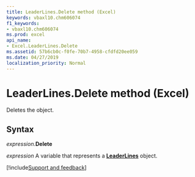 ```yaml
---
title: LeaderLines.Delete method (Excel)
keywords: vbaxl10.chm606074
f1_keywords:
- vbaxl10.chm606074
ms.prod: excel
api_name:
- Excel.LeaderLines.Delete
ms.assetid: 57b6cb0c-f0fe-70b7-4958-cfdfd20ee059
ms.date: 04/27/2019
localization_priority: Normal
---
```



# LeaderLines.Delete method (Excel)

Deletes the object.


## Syntax

_expression_.**Delete**

_expression_ A variable that represents a **[LeaderLines](excel.leaderlines(object).md)** object.




[!include[Support and feedback](~/includes/feedback-boilerplate.md)]